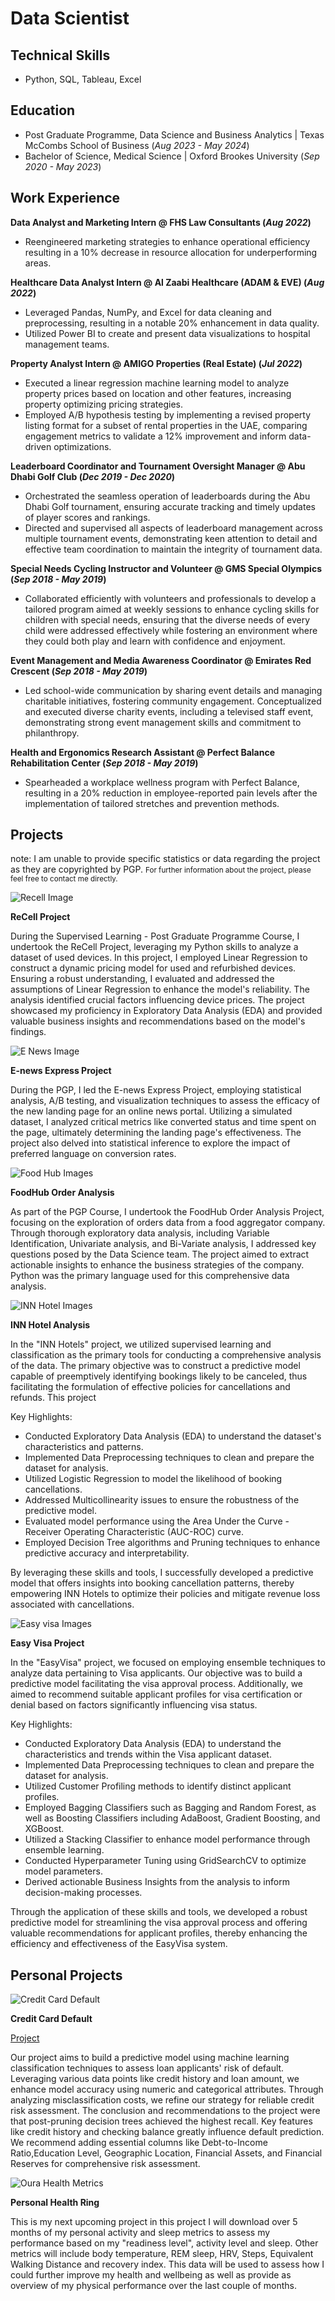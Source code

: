 # Data Scientist 

## Technical Skills
- Python, SQL, Tableau, Excel

## Education
- Post Graduate Programme, Data Science and Business Analytics | Texas McCombs School of Business (_Aug 2023 - May 2024_)
- Bachelor of Science, Medical Science | Oxford Brookes University (_Sep 2020 - May 2023_) 

## Work Experience
**Data Analyst and Marketing Intern @ FHS Law Consultants (_Aug 2022_)**
- Reengineered marketing strategies to enhance operational efficiency resulting in a 10% decrease in resource allocation for underperforming areas.

**Healthcare Data Analyst Intern @ Al Zaabi Healthcare (ADAM & EVE) (_Aug 2022_)**
- Leveraged Pandas, NumPy, and Excel for data cleaning and preprocessing, resulting in a notable 20% enhancement in data quality.
- Utilized Power BI to create and present data visualizations to hospital management teams.

**Property Analyst Intern @ AMIGO Properties (Real Estate) (_Jul 2022_)**
- Executed a linear regression machine learning model to analyze property prices based on location and other features, increasing property optimizing pricing strategies.
- Employed A/B hypothesis testing by implementing a revised property listing format for a subset of rental properties in the UAE, comparing engagement metrics to validate a 12% improvement and inform data-driven optimizations.

**Leaderboard Coordinator and Tournament Oversight Manager @ Abu Dhabi Golf Club (_Dec 2019 - Dec 2020_)**
- Orchestrated the seamless operation of leaderboards during the Abu Dhabi Golf tournament, ensuring accurate tracking and timely updates of player scores and rankings.
- Directed and supervised all aspects of leaderboard management across multiple tournament events, demonstrating keen attention to detail and effective team coordination to maintain the integrity of tournament data.

**Special Needs Cycling Instructor and Volunteer @ GMS Special Olympics (_Sep 2018 - May 2019_)**
- Collaborated efficiently with volunteers and professionals to develop a tailored program aimed at weekly sessions to enhance cycling skills for children with special needs, ensuring that the diverse needs of every child were addressed effectively while fostering an environment where they could both play and learn with confidence and enjoyment.

**Event Management and Media Awareness Coordinator @ Emirates Red Crescent (_Sep 2018 - May 2019_)**
- Led school-wide communication by sharing event details and managing charitable initiatives, fostering community engagement. Conceptualized and executed diverse charity events, including a televised staff event, demonstrating strong event management skills and commitment to philanthropy.
  
**Health and Ergonomics Research Assistant @ Perfect Balance Rehabilitation Center (_Sep 2018 - May 2019_)**
- Spearheaded a workplace wellness program with Perfect Balance, resulting in a 20% reduction in employee-reported pain levels after the implementation of tailored stretches and prevention methods.

## Projects
<p>note: I am unable to provide specific statistics or data regarding the project as they are copyrighted by PGP. <small>For further information about the project, please feel free to contact me directly.</small></p>

![Recell Image](/images/used-cell-phones-111821.jpeg)

**ReCell Project**  

During the Supervised Learning - Post Graduate Programme Course, I undertook the ReCell Project, leveraging my Python skills to analyze a dataset of used devices. In this project, I employed Linear Regression to construct a dynamic pricing model for used and refurbished devices. Ensuring a robust understanding, I evaluated and addressed the assumptions of Linear Regression to enhance the model's reliability. The analysis identified crucial factors influencing device prices. The project showcased my proficiency in Exploratory Data Analysis (EDA) and provided valuable business insights and recommendations based on the model's findings.

![E News Image](/images/E-news2.jpeg)
  
**E-news Express Project**

During the PGP, I led the E-news Express Project, employing statistical analysis, A/B testing, and visualization techniques to assess the efficacy of the new landing page for an online news portal. Utilizing a simulated dataset, I analyzed critical metrics like converted status and time spent on the page, ultimately determining the landing page's effectiveness. The project also delved into statistical inference to explore the impact of preferred language on conversion rates.

![Food Hub Images](/images/Hubfood.jpeg)

**FoodHub Order Analysis**

As part of the PGP Course, I undertook the FoodHub Order Analysis Project, focusing on the exploration of orders data from a food aggregator company. Through thorough exploratory data analysis, including Variable Identification, Univariate analysis, and Bi-Variate analysis, I addressed key questions posed by the Data Science team. The project aimed to extract actionable insights to enhance the business strategies of the company. Python was the primary language used for this comprehensive data analysis.

![INN Hotel Images](/images/INN-Hotel.jpeg)

**INN Hotel Analysis**

In the "INN Hotels" project, we utilized supervised learning and classification as the primary tools for conducting a comprehensive analysis of the data. The primary objective was to construct a predictive model capable of preemptively identifying bookings likely to be canceled, thus facilitating the formulation of effective policies for cancellations and refunds. This project 

Key Highlights:

- Conducted Exploratory Data Analysis (EDA) to understand the dataset's characteristics and patterns.
- Implemented Data Preprocessing techniques to clean and prepare the dataset for analysis.
- Utilized Logistic Regression to model the likelihood of booking cancellations.
- Addressed Multicollinearity issues to ensure the robustness of the predictive model.
- Evaluated model performance using the Area Under the Curve - Receiver Operating Characteristic (AUC-ROC) curve.
- Employed Decision Tree algorithms and Pruning techniques to enhance predictive accuracy and interpretability.

By leveraging these skills and tools, I successfully developed a predictive model that offers insights into booking cancellation patterns, thereby empowering INN Hotels to optimize their policies and mitigate revenue loss associated with cancellations.

![Easy visa Images](/images/easy-visa.jpeg)

**Easy Visa Project**

In the "EasyVisa" project, we focused on employing ensemble techniques to analyze data pertaining to Visa applicants. Our objective was to build a predictive model facilitating the visa approval process. Additionally, we aimed to recommend suitable applicant profiles for visa certification or denial based on factors significantly influencing visa status.

Key Highlights:

- Conducted Exploratory Data Analysis (EDA) to understand the characteristics and trends within the Visa applicant dataset.
- Implemented Data Preprocessing techniques to clean and prepare the dataset for analysis.
- Utilized Customer Profiling methods to identify distinct applicant profiles.
- Employed Bagging Classifiers such as Bagging and Random Forest, as well as Boosting Classifiers including AdaBoost, Gradient Boosting, and XGBoost.
- Utilized a Stacking Classifier to enhance model performance through ensemble learning.
- Conducted Hyperparameter Tuning using GridSearchCV to optimize model parameters.
- Derived actionable Business Insights from the analysis to inform decision-making processes.

Through the application of these skills and tools, we developed a robust predictive model for streamlining the visa approval process and offering valuable recommendations for applicant profiles, thereby enhancing the efficiency and effectiveness of the EasyVisa system.


## Personal Projects

![Credit Card Default](/images/defaulting_card.jpeg)

**Credit Card Default**  

[Project](https://github.com/AhmedShehata2002/Personal_Projects.git)

Our project aims to build a predictive model using machine learning classification techniques to assess loan applicants' risk of default. Leveraging various data points like credit history and loan amount, we enhance model accuracy using numeric and categorical attributes. Through analyzing misclassification costs, we refine our strategy for reliable credit risk assessment. The conclusion and recommendations to the project were that post-pruning decision trees achieved the highest recall. Key features like credit history and checking balance greatly influence default prediction. We recommend adding essential columns like Debt-to-Income Ratio,Education Level, Geographic Location, Financial Assets, and Financial Reserves for comprehensive risk assessment.

![Oura Health Metrics](/images/oura_2.jpeg)

**Personal Health Ring** 

This is my next upcoming project in this project I will download over 5 months of my personal activity and sleep metrics to assess my performance based on my "readiness level", activity level and sleep. Other metrics will include body temperature, REM sleep, HRV, Steps, Equivalent Walking Distance and recovery index. This data will be used to assess how I could further improve my health and wellbeing as well as provide as overview of my physical performance over the last couple of months. 





